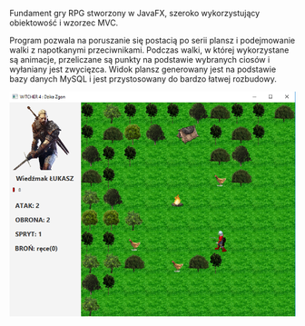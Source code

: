 Fundament gry RPG stworzony w JavaFX, szeroko wykorzystujący obiektowość i wzorzec MVC.

Program pozwala na poruszanie się postacią po serii plansz i podejmowanie walki z napotkanymi przeciwnikami. Podczas walki, w której wykorzystane są animacje, przeliczane są punkty na podstawie wybranych ciosów i wyłaniany jest zwycięzca. Widok plansz generowany jest na podstawie bazy danych MySQL i jest przystosowany do bardzo łatwej rozbudowy.

![Test](/witcher1.png?raw=true "Plansza1")
